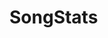 # SongStats

[//]: # (![visitors]&#40;https://visitor-badge.laobi.icu/badge?page_id=compmonk.SongStats&#41; [![GitHub forks]&#40;https://img.shields.io/github/forks/compmonk/SongStats&#41;]&#40;https://github.com/compmonk/SongStats/network&#41; [![GitHub stars]&#40;https://img.shields.io/github/stars/compmonk/SongStats&#41;]&#40;https://github.com/compmonk/SongStats/stargazers&#41;)

